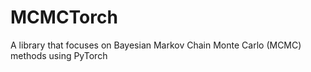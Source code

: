 # MCMCTorch
A library that focuses on Bayesian Markov Chain Monte Carlo (MCMC) methods using PyTorch
